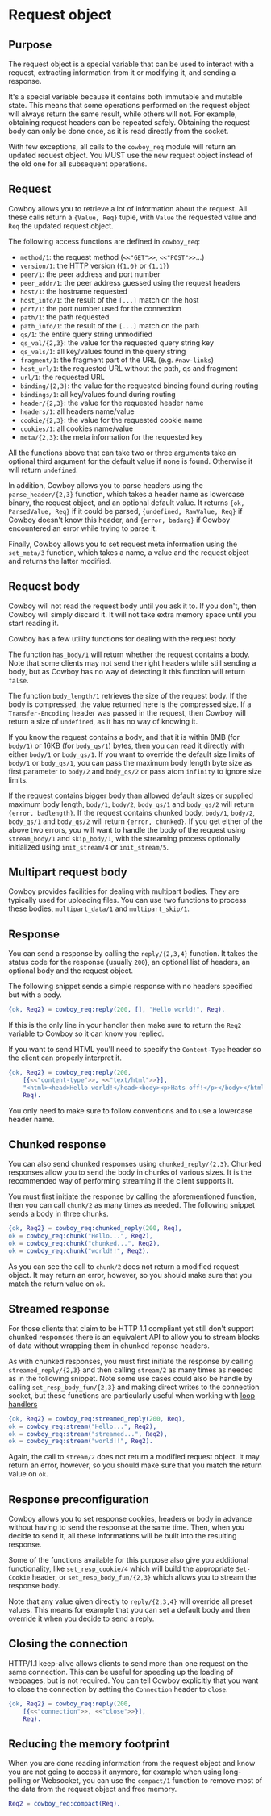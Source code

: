 Request object
==============

Purpose
-------

The request object is a special variable that can be used
to interact with a request, extracting information from it
or modifying it, and sending a response.

It's a special variable because it contains both immutable
and mutable state. This means that some operations performed
on the request object will always return the same result,
while others will not. For example, obtaining request headers
can be repeated safely. Obtaining the request body can only
be done once, as it is read directly from the socket.

With few exceptions, all calls to the `cowboy_req` module
will return an updated request object. You MUST use the new
request object instead of the old one for all subsequent
operations.

Request
-------

Cowboy allows you to retrieve a lot of information about
the request. All these calls return a `{Value, Req}` tuple,
with `Value` the requested value and `Req` the updated
request object.

The following access functions are defined in `cowboy_req`:

 *  `method/1`: the request method (`<<"GET">>`, `<<"POST">>`...)
 *  `version/1`: the HTTP version (`{1,0}` or `{1,1}`)
 *  `peer/1`: the peer address and port number
 *  `peer_addr/1`: the peer address guessed using the request headers
 *  `host/1`: the hostname requested
 *  `host_info/1`: the result of the `[...]` match on the host
 *  `port/1`: the port number used for the connection
 *  `path/1`: the path requested
 *  `path_info/1`: the result of the `[...]` match on the path
 *  `qs/1`: the entire query string unmodified
 *  `qs_val/{2,3}`: the value for the requested query string key
 *  `qs_vals/1`: all key/values found in the query string
 *  `fragment/1`: the fragment part of the URL (e.g. `#nav-links`)
 *  `host_url/1`: the requested URL without the path, qs and fragment
 *  `url/1`: the requested URL
 *  `binding/{2,3}`: the value for the requested binding found during routing
 *  `bindings/1`: all key/values found during routing
 *  `header/{2,3}`: the value for the requested header name
 *  `headers/1`: all headers name/value
 *  `cookie/{2,3}`: the value for the requested cookie name
 *  `cookies/1`: all cookies name/value
 *  `meta/{2,3}`: the meta information for the requested key

All the functions above that can take two or three arguments
take an optional third argument for the default value if
none is found. Otherwise it will return `undefined`.

In addition, Cowboy allows you to parse headers using the
`parse_header/{2,3}` function, which takes a header name
as lowercase binary, the request object, and an optional
default value. It returns `{ok, ParsedValue, Req}` if it
could be parsed, `{undefined, RawValue, Req}` if Cowboy
doesn't know this header, and `{error, badarg}` if Cowboy
encountered an error while trying to parse it.

Finally, Cowboy allows you to set request meta information
using the `set_meta/3` function, which takes a name, a value
and the request object and returns the latter modified.

Request body
------------

Cowboy will not read the request body until you ask it to.
If you don't, then Cowboy will simply discard it. It will
not take extra memory space until you start reading it.

Cowboy has a few utility functions for dealing with the
request body.

The function `has_body/1` will return whether the request
contains a body. Note that some clients may not send the
right headers while still sending a body, but as Cowboy has
no way of detecting it this function will return `false`.

The function `body_length/1` retrieves the size of the
request body. If the body is compressed, the value returned
here is the compressed size. If a `Transfer-Encoding` header
was passed in the request, then Cowboy will return a size
of `undefined`, as it has no way of knowing it.

If you know the request contains a body, and that it is
within 8MB (for `body/1`) or 16KB (for `body_qs/1`) bytes,
then you can read it directly with either `body/1` or `body_qs/1`.
If you want to override the default size limits of `body/1`
or `body_qs/1`, you can pass the maximum body length byte
size as first parameter to `body/2` and `body_qs/2` or pass
atom `infinity` to ignore size limits.

If the request contains bigger body than allowed default sizes
or supplied maximum body length, `body/1`, `body/2`, `body_qs/1`
and `body_qs/2` will return `{error, badlength}`. If the request
contains chunked body, `body/1`, `body/2`, `body_qs/1`
and `body_qs/2` will return `{error, chunked}`.
If you get either of the above two errors, you will want to
handle the body of the request using `stream_body/1` and
`skip_body/1`, with the streaming process optionally
initialized using `init_stream/4` or `init_stream/5`.

Multipart request body
----------------------

Cowboy provides facilities for dealing with multipart bodies.
They are typically used for uploading files. You can use two
functions to process these bodies, `multipart_data/1` and
`multipart_skip/1`.

Response
--------

You can send a response by calling the `reply/{2,3,4}` function.
It takes the status code for the response (usually `200`),
an optional list of headers, an optional body and the request
object.

The following snippet sends a simple response with no headers
specified but with a body.

``` erlang
{ok, Req2} = cowboy_req:reply(200, [], "Hello world!", Req).
```

If this is the only line in your handler then make sure to return
the `Req2` variable to Cowboy so it can know you replied.

If you want to send HTML you'll need to specify the `Content-Type`
header so the client can properly interpret it.

``` erlang
{ok, Req2} = cowboy_req:reply(200,
    [{<<"content-type">>, <<"text/html">>}],
	"<html><head>Hello world!</head><body><p>Hats off!</p></body></html>",
	Req).
```

You only need to make sure to follow conventions and to use a
lowercase header name.

Chunked response
----------------

You can also send chunked responses using `chunked_reply/{2,3}`.
Chunked responses allow you to send the body in chunks of various
sizes. It is the recommended way of performing streaming if the
client supports it.

You must first initiate the response by calling the aforementioned
function, then you can call `chunk/2` as many times as needed.
The following snippet sends a body in three chunks.

``` erlang
{ok, Req2} = cowboy_req:chunked_reply(200, Req),
ok = cowboy_req:chunk("Hello...", Req2),
ok = cowboy_req:chunk("chunked...", Req2),
ok = cowboy_req:chunk("world!!", Req2).
```

As you can see the call to `chunk/2` does not return a modified
request object. It may return an error, however, so you should
make sure that you match the return value on `ok`.

Streamed response
----------------

For those clients that claim to be HTTP 1.1 compliant yet still
don't support chunked responses there is an equivalent API to 
allow you to stream blocks of data without wrapping them in 
chunked reponse headers.

As with chunked responses, you must first initiate the response
by calling `streamed_reply/{2,3}` and then calling `stream/2`
as many times as needed as in the following snippet.  Note some 
use cases could also be handle by calling `set_resp_body_fun/{2,3}`
and making direct writes to the connection socket, but these
functions are particularly useful when working with 
[loop handlers](loop_handlers.md)

``` erlang
{ok, Req2} = cowboy_req:streamed_reply(200, Req),
ok = cowboy_req:stream("Hello...", Req2),
ok = cowboy_req:stream("streamed...", Req2),
ok = cowboy_req:stream("world!!", Req2).
```

Again, the call to `stream/2` does not return a modified
request object. It may return an error, however, so you should
make sure that you match the return value on `ok`.

Response preconfiguration
-------------------------

Cowboy allows you to set response cookies, headers or body
in advance without having to send the response at the same time.
Then, when you decide to send it, all these informations will be
built into the resulting response.

Some of the functions available for this purpose also give you
additional functionality, like `set_resp_cookie/4` which will build
the appropriate `Set-Cookie` header, or `set_resp_body_fun/{2,3}`
which allows you to stream the response body.

Note that any value given directly to `reply/{2,3,4}` will
override all preset values. This means for example that you
can set a default body and then override it when you decide
to send a reply.

Closing the connection
----------------------

HTTP/1.1 keep-alive allows clients to send more than one request
on the same connection. This can be useful for speeding up the
loading of webpages, but is not required. You can tell Cowboy
explicitly that you want to close the connection by setting the
`Connection` header to `close`.

``` erlang
{ok, Req2} = cowboy_req:reply(200,
    [{<<"connection">>, <<"close">>}],
    Req).
```

Reducing the memory footprint
-----------------------------

When you are done reading information from the request object
and know you are not going to access it anymore, for example
when using long-polling or Websocket, you can use the `compact/1`
function to remove most of the data from the request object and
free memory.

``` erlang
Req2 = cowboy_req:compact(Req).
```
